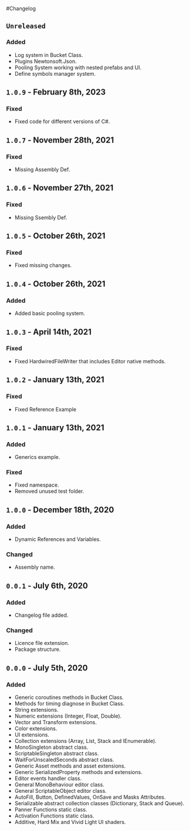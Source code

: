 #Changelog

## `Unreleased`
### Added
- Log system in Bucket Class.
- Plugins Newtonsoft.Json.
- Pooling System working with nested prefabs and UI.
- Define symbols manager system.


## `1.0.9` - February 8th, 2023
### Fixed
- Fixed code for different versions of C#.


## `1.0.7` - November 28th, 2021
### Fixed
- Missing Assembly Def.


## `1.0.6` - November 27th, 2021
### Fixed
- Missing Ssembly Def.


## `1.0.5` - October 26th, 2021
### Fixed
- Fixed missing changes.


## `1.0.4` - October 26th, 2021
### Added
- Added basic pooling system.


## `1.0.3` - April 14th, 2021
### Fixed
- Fixed HardwiredFileWriter that includes Editor native methods.


## `1.0.2` - January 13th, 2021
### Fixed
- Fixed Reference Example


## `1.0.1` - January 13th, 2021
### Added
- Generics example.
### Fixed
- Fixed namespace.
- Removed unused test folder.


## `1.0.0` - December 18th, 2020
### Added
- Dynamic References and Variables.
### Changed
- Assembly name.


## `0.0.1` - July 6th, 2020
### Added
- Changelog file added.
### Changed
- Licence file extension.
- Package structure.


## `0.0.0` - July 5th, 2020
### Added
- Generic coroutines methods in Bucket Class.
- Methods for timing diagnose in Bucket Class.
- String extensions.
- Numeric extensions (Integer, Float, Double).
- Vector and Transform extensions.
- Color extensions.
- UI extensions.
- Collection extensions (Array, List, Stack and IEnumerable).
- MonoSingleton abstract class.
- ScriptableSingleton abstract class.
- WaitForUnscaledSeconds abstract class.
- Generic Asset methods and asset extensions.
- Generic SerializedProperty methods and extensions.
- Editor events handler class.
- General MonoBehaviour editor class.
- General ScriptableObject editor class.
- AutoFill, Button, DefinedValues, OnSave and Masks Attributes.
- Serializable abstract collection classes (Dictionary, Stack and Queue).
- Panner Functions static class.
- Activation Functions static class.
- Additive, Hard Mix and Vivid Light UI shaders.
 
